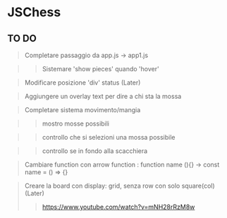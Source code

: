 # JSChess
## TO DO

> Completare passaggio da app.js -> app1.js

  >> Sistemare 'show pieces' quando 'hover'

> Modificare posizione 'div' status (Later)

> Aggiungere un overlay text per dire a chi sta la mossa

> Completare sistema movimento/mangia

  >> 

  >> mostro mosse possibili

  >> controllo che si selezioni una mossa possibile

  >> controllo se in fondo alla scacchiera

  > Cambiare function con arrow function
   : function name (){} -> const name = () => {}

> Creare la board con display: grid, senza row con solo square(col) (Later)
  >> https://www.youtube.com/watch?v=mNH28rRzM8w
  <!-- >> non usare row-reverse ma :nth-child(2n) nel css -->

<!-- > "ERRORE": a1 (casella in basso a sinistra) deve essere bianca -> tutti i colori sono invertiti -->